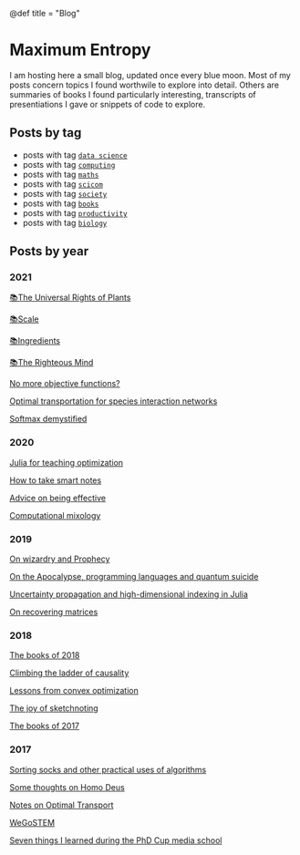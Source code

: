 @def title = "Blog"

# Maximum Entropy

I am hosting here a small blog, updated once every blue moon. Most of my posts concern topics I found worthwile to explore into detail. Others are summaries of books I found particularly interesting, transcripts of presentiations I gave or snippets of code to explore. 

## Posts by tag


* posts with tag [`data science`](/tag/datascience/)
* posts with tag [`computing`](/tag/computing/)
* posts with tag [`maths`](/tag/maths/)
* posts with tag [`scicom`](/tag/scicom/)
* posts with tag [`society`](/tag/society/)
* posts with tag [`books`](/tag/books/)
* posts with tag [`productivity`](/tag/productivity/)
* posts with tag [`biology`](/tags/biology/)

## Posts by year

### 2021

[📚The Universal Rights of Plants](/posts/2021/2021-08-06-rightsofplants/)

[📚Scale](/posts/2021/2021-07-22-scale/)

[📚Ingredients](/posts/2021/2021-07-14-ingredients/)

[📚The Righteous Mind](/posts/2021/2021-07-06-righteous/)

[No more objective functions?](/posts/2021/2021-05-10-nonobjective/)

[Optimal transportation for species interaction networks](/posts/2021/2021-03-24-otsin/)

[Softmax demystified](/posts/2021/2021-03-20-softmax/)

### 2020

[Julia for teaching optimization](/posts/2020/2020-07-28-juliateaching/)

[How to take smart notes](/posts/2020/2020-07-23-how-to-take-smart-notes/)

[Advice on being effective](/posts/2020/2020-06-17-advice-on-being-effective/)

[Computational mixology](/posts/2020/2020-05-21-compuational-mixology/)

### 2019

[On wizardry and Prophecy](/posts/2019/2019-12-31-wizardsandprophets/)

[On the Apocalypse, programming languages and quantum suicide](/posts/2019/2019-09-02-doomsday/)

[Uncertainty propagation and high-dimensional indexing in Julia](/posts/2019/2019-06-13-julia/)

[On recovering matrices](/posts/2019/2019-04-16-nuclear/)

### 2018

[The books of 2018](/posts/2018/2018-12-28-books2018/)

[Climbing the ladder of causality](/posts/2018/2018-06-24-causality/)

[Lessons from convex optimization](/posts/2018/2018-03-07-ConvexSummary/)

[The joy of sketchnoting](/posts/2018/2018-01-11-Sketchnotes/)

[The books of 2017](/posts/2018/2018-01-01-Books2017/)

### 2017

[Sorting socks and other practical uses of algorithms](/posts/2017/2017-12-20-Algorithms/)

[Some thoughts on Homo Deus](/posts/2017/2017-11-15-Homo_Deus/)

[Notes on Optimal Transport](/posts/2017/2017-11-5-OptimalTransport/)

[WeGoSTEM](/posts/2017/2017-10-14-WeGoSTEM/)

[Seven things I learned during the PhD Cup media school](/posts/2017/2017-10-7-Media-school/)
